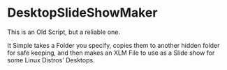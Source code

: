 # DesktopSlideShowMaker
This is an Old Script, but a reliable one.

It Simple takes a Folder you specify, copies them to another hidden folder for safe keeping, and then makes an XLM File to use as a Slide show for some Linux Distros' Desktops.
